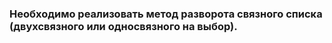 ### Необходимо реализовать метод разворота связного списка (двухсвязного или односвязного на выбор).